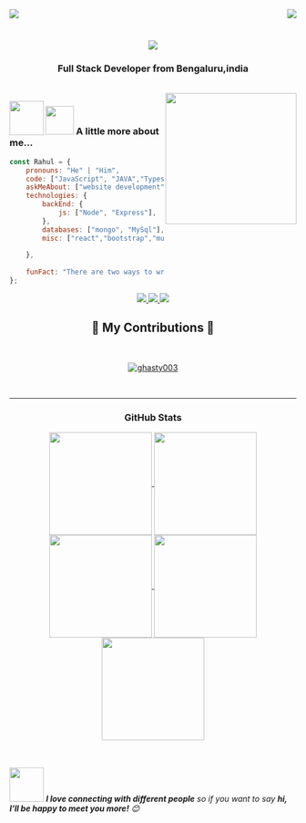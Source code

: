 <img align="right" src="https://visitor-badge.laobi.icu/badge?page_id=TechGeekRahul
.TechGeekRahul
" />

![](https://komarev.com/ghpvc/?username=TechGeekRahul&base=500)

<h1 align="center">
    <img src="https://readme-typing-svg.herokuapp.com/?font=Righteous&size=35&center=true&vCenter=true&width=500&height=70&duration=4000&lines=Hi+There!+👋;+I'm+Rahul+Kumar+Singh;" />
</h1>

<h3 align="center">Full Stack Developer from Bengaluru,india</h3>

<br/>

<img align='right' src="https://media.giphy.com/media/M9gbBd9nbDrOTu1Mqx/giphy.gif" width="230">

</a><img align='left' src="https://media.giphy.com/media/WUlplcMpOCEmTGBtBW/giphy.gif" width="60"> 
</em></p>





### <img src="https://media.giphy.com/media/VgCDAzcKvsR6OM0uWg/giphy.gif" width="50"> A little more about me...  

```javascript
const Rahul = {
    pronouns: "He" | "Him",
    code: ["JavaScript", "JAVA","Typescript"],
    askMeAbout: ["website development", "DSA"],
    technologies: {
        backEnd: {
            js: ["Node", "Express"],
        },
        databases: ["mongo", "MySql"],
        misc: ["react","bootstrap","mui","html","css","tailwind", "git", "redux", "postman","next js","typescript"]
      
    },
 
    funFact: "There are two ways to write error-free programs; only the third one works"
};
```

 
<div align="center"> 
  <a href="mailto:singhrahulkumar820@gmail.com">
    <img src="https://img.shields.io/badge/Gmail-333333?style=for-the-badge&logo=gmail&logoColor=red" />
  </a>
  <a href="https://linkedin.com/in/rahul-kumar-singh31" target="_blank">
    <img src="https://img.shields.io/badge/LinkedIn-0077B5?style=for-the-badge&logo=linkedin&logoColor=white" target="_blank" />
  </a>
  <a href="" target="_blank">
     <img src="https://img.shields.io/badge/Portfolio-FF5722?style=for-the-badge&logo=todoist&logoColor=white" target="_blank" /> <!-- sqlite, safari, google-chrome are other good icon options -->
  </a>
</div>



<div align="center">
  <h2>🐍 My Contributions 🐍</h2>
    <br>
    <p align="center"> <a href="https://github.com/ryo-ma/github-profile-trophy"><img src="https://github-profile-trophy.vercel.app/?username=TechGeekRahul" alt="ghasty003" /></a> </p>
  <br>



</div>

<hr/>

<h3 align="center">GitHub Stats</h3>
<div align="center">
  <a href="https://github.com/TechGeekRahul
">
    <img align="center" src="http://github-profile-summary-cards.vercel.app/api/cards/stats?username=TechGeekRahul&theme=dracula" height="180em" />
    <img align="center" src="http://github-profile-summary-cards.vercel.app/api/cards/most-commit-language?username=TechGeekRahul&theme=dracula" height="180em" />
    <img align="center" src="http://github-profile-summary-cards.vercel.app/api/cards/repos-per-language?username=TechGeekRahul&theme=dracula" height="180em" />
    <img align="center" src="http://github-profile-summary-cards.vercel.app/api/cards/productive-time?username=TechGeekRahul&theme=dracula" height="180em" />
    <img align="center" src="http://github-profile-summary-cards.vercel.app/api/cards/profile-details?username=TechGeekRahul&theme=dracula" height="180em" />
  </a>
</div>

<br/>

<br/>










<img src="https://media.giphy.com/media/LnQjpWaON8nhr21vNW/giphy.gif" width="60"> <em><b>I love connecting with different people</b> so if you want to say <b>hi, I'll be happy to meet you more!</b> 😊</em>
